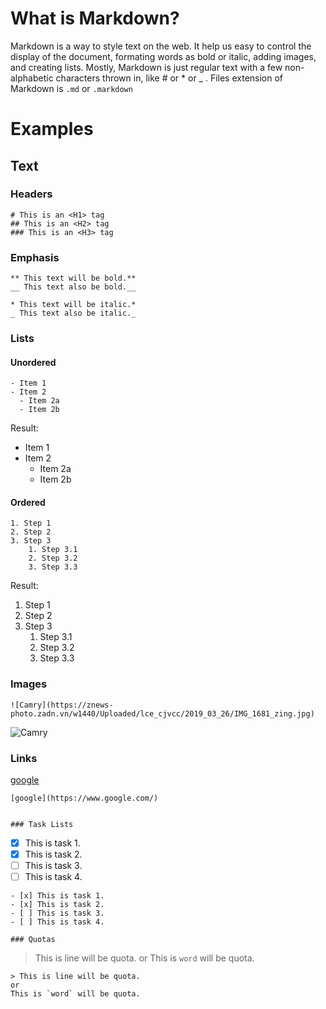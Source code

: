 # What is Markdown?
Markdown is a way to style text on the web. It help us easy to control the display of the document, 
formating words as bold or italic, adding images, and creating lists. Mostly, Markdown is just 
regular text with a few non-alphabetic characters thrown in, like # or * or _ .
Files extension of Markdown is `.md` or `.markdown`

# Examples

## Text

### Headers
```
# This is an <H1> tag
## This is an <H2> tag
### This is an <H3> tag
```

### Emphasis
```
** This text will be bold.**
__ This text also be bold.__

* This text will be italic.*
_ This text also be italic._
```

### Lists
#### Unordered
```
- Item 1
- Item 2
  - Item 2a
  - Item 2b
```
Result:
- Item 1
- Item 2
  - Item 2a
  - Item 2b

#### Ordered
```
1. Step 1
2. Step 2
3. Step 3
    1. Step 3.1
    2. Step 3.2
    3. Step 3.3
```
Result:
1. Step 1
2. Step 2
3. Step 3
     1. Step 3.1
     2. Step 3.2
     3. Step 3.3

### Images
```
![Camry](https://znews-photo.zadn.vn/w1440/Uploaded/lce_cjvcc/2019_03_26/IMG_1681_zing.jpg)

```
![Camry](https://znews-photo.zadn.vn/w1440/Uploaded/lce_cjvcc/2019_03_26/IMG_1681_zing.jpg)

### Links
[google](https://www.google.com/)
```
[google](https://www.google.com/)


### Task Lists
```
- [x] This is task 1.
- [x] This is task 2.
- [ ] This is task 3.
- [ ] This is task 4.
```
- [x] This is task 1.
- [x] This is task 2.
- [ ] This is task 3.
- [ ] This is task 4.

### Quotas
```
> This is line will be quota.
or
This is `word` will be quota.
```
> This is line will be quota.
or
This is `word` will be quota.
